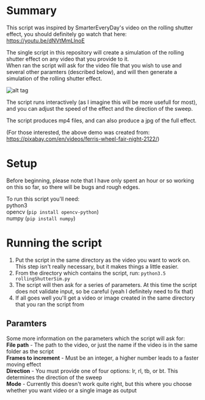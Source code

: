 # Summary
This script was inspired by SmarterEveryDay's video on the rolling shutter effect, you should definitely go watch that here: https://youtu.be/dNVtMmLlnoE  

The single script in this repository will create a simulation of the rolling shutter effect on any video that you provide to it.  
When ran the script will ask for the video file that you wish to use and several other paramters (described below), and will then generate a simulation of the rolling shutter effect.  

![alt tag](http://i.giphy.com/fTEyMzDF00uGY.gif)  

The script runs interactively (as I imagine this will be more usefull for most), and you can adjust the speed of the effect and the direction of the sweep.  

The script produces mp4 files, and can also produce a jpg of the full effect.  

(For those interested, the above demo was created from: https://pixabay.com/en/videos/ferris-wheel-fair-night-2122/)  

# Setup
Before beginning, please note that I have only spent an hour or so working on this so far, so there will be bugs and rough edges.  

To run this script you'll need:  
python3  
opencv (`pip install opencv-python`)  
numpy (`pip install numpy`)  

# Running the script
1. Put the script in the same directory as the video you want to work on. This step isn't really necessary, but it makes things a little easier.  
2. From the directory which contains the script, run: `python3.5 rollingShutterSim.py`  
3. The script will then ask for a series of parameters. At this time the script does not validate input, so be careful (yeah I definitely need to fix that)  
4. If all goes well you'll get a video or image created in the same directory that you ran the script from  

## Paramters
Some more information on the parameters which the script will ask for:  
**File path** - The path to the video, or just the name if the video is in the same folder as the script  
**Frames to increment** - Must be an integer, a higher number leads to a faster moving effect  
**Direction** - You must provide one of four options: lr, rl, tb, or bt. This determines the direction of the sweep  
**Mode** - Currently this doesn't work quite right, but this where you choose whether you want video or a single image as output  
